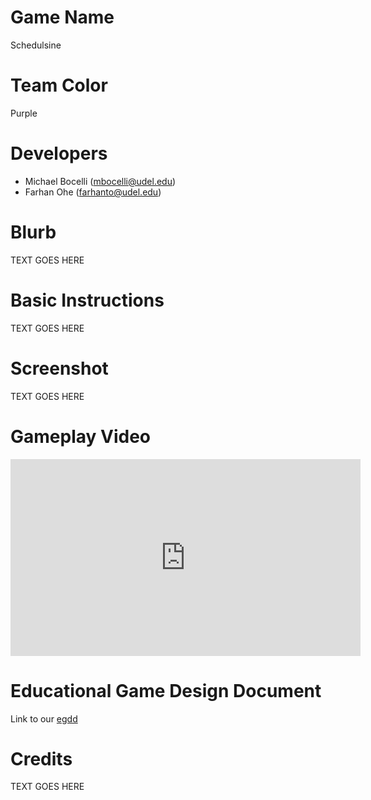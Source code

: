 # Game Name

Schedulsine

# Team Color

Purple

# Developers

* Michael Bocelli (mbocelli@udel.edu)
* Farhan Ohe (farhanto@udel.edu)

# Blurb

TEXT GOES HERE

# Basic Instructions

TEXT GOES HERE

# Screenshot

TEXT GOES HERE

# Gameplay Video

<iframe width="560" height="315" src="https://www.youtube.com/embed/w465NExPCns?si=bNdEls5aextzbA4O" title="YouTube video player" frameborder="0" allow="accelerometer; clipboard-write; gyroscope; picture-in-picture; web-share" allowfullscreen></iframe>

# Educational Game Design Document

Link to our [egdd](docs/egdd.md)

# Credits

TEXT GOES HERE
